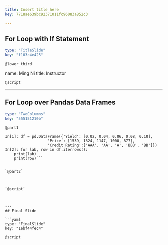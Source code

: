 ```yaml
---
title: Insert title here
key: 7718ae639bc92371011fc96083a852c3

---
```

## For Loop with If Statement

```yaml
type: "TitleSlide"
key: "f103c4e425"
```

`@lower_third`

name: Ming Ni
title: Instructor


`@script`



---
## For Loop over Pandas Data Frames

```yaml
type: "TwoColumns"
key: "555151210b"
```

`@part1`
```Input:
In[1]: df = pd.DataFrame({'Yield': [0.02, 0.04, 0.06, 0.08, 0.10],
                   'Price': [1539, 1324, 1147, 1000, 877],
                   'Credit Rating':['AAA', 'AA', 'A', 'BBB', 'BB']})
In[2]: for lab, row in df.iterrows():
    print(lab)
    print(row)```


`@part2`



`@script`



---
## Final Slide

```yaml
type: "FinalSlide"
key: "1ebf44fec4"
```

`@script`


